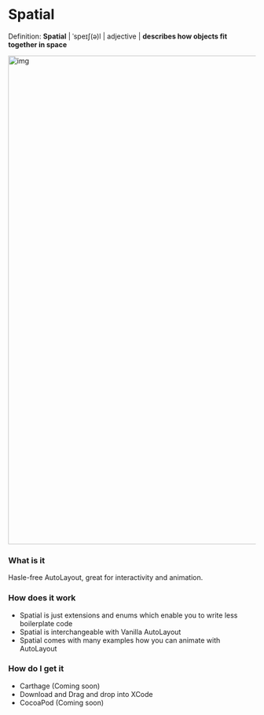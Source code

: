 # Spatial
Definition: **Spatial** | ˈspeɪʃ(ə)l | adjective | **describes how objects fit together in space**

<img width="995" alt="img" src="https://rawgit.com/stylekit/img/master/IMG_5168.JPG">

### What is it
Hasle-free AutoLayout, great for interactivity and animation.

### How does it work
- Spatial is just extensions and enums which enable you to write less boilerplate code
- Spatial is interchangeable with Vanilla AutoLayout
- Spatial comes with many examples how you can animate with AutoLayout

### How do I get it
- Carthage (Coming soon)
- Download and Drag and drop into XCode
- CocoaPod (Coming soon)
